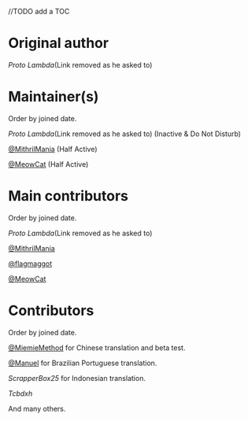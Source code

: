 //TODO add a TOC

# Original author

*Proto Lambda*\(Link removed as he asked to\)


# Maintainer(s)

Order by joined date.

*Proto Lambda*\(Link removed as he asked to\) (Inactive & Do Not Disturb)

[@MithrilMania](https://github.com/MithrilMania) (Half Active)

[@MeowCat](https://github.com/oO0oO0oO0o0o00) (Half Active)


# Main contributors

Order by joined date.

*Proto Lambda*\(Link removed as he asked to\)

[@MithrilMania](https://github.com/MithrilMania)

[@flagmaggot](https://github.com/flagmaggot)

[@MeowCat](https://github.com/oO0oO0oO0o0o00)


# Contributors

Order by joined date.

[@MiemieMethod](https://github.com/MiemieMethod) for Chinese translation and beta test.

[@Manuel](https://github.com/LordJunior) for Brazilian Portuguese translation.

*ScrapperBox25* for Indonesian translation.

*Tcbdxh*

And many others.


